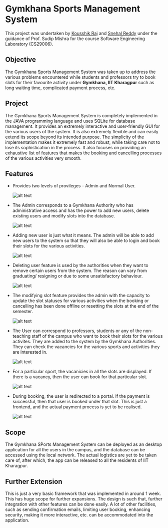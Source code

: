 # Gymkhana Sports Management System

This project was undertaken by [Kousshik Raj](https://www.github.com/TheLethalCode) and [Snehal Reddy](https://www.github.com/) under the guidance of Prof. Sudip Mishra for the course Software Engineering Laboratory (CS29006).


## Objective

The Gymkhana Sports Management System was taken up to address the various problems encountered while students and professors try to book slots for their favourite activity under **Gymkhana, IIT Kharagpur** such as long waiting time, complicated payment process, etc.


## Project

The Gymkhana Sports Management System is completely implemented in the JAVA programming language and uses SQLite for database management. It provides an extremely interactive and user-friendly GUI for the various users of the system. It is also extremely flexible and can easily extend its scope beyond its intended purpose. The simplicity of the implementation makes it extremely fast and robust, while taking care not to lose its sophistication in the process. It also focuses on providing an exhaustive list of features that makes the booking and cancelling processes of the various activities very smooth.


## Features

- Provides two levels of provileges - Admin and Normal User. 
    
    ![alt text](screenshots/mainPage.png)

- The Admin corresponds to a Gymkhana Authority who has administrative access and has the power to add new users, delete existing users and modify slots into the database.

    ![alt text](screenshots/adminMain.png)

- Adding new user is just what it means. The admin will be able to add new users to the system so that they will also be able to login and book their slots for the various activities.

    ![alt text](screenshots/addUser.png)

- Deleting user feature is used by the authorities when they want to remove certain users from the system. The reason can vary from graduating/ resigning or due to some unsatisfactory behaviour.

    ![alt text](screenshots/deleteUser.png)

- The modifying slot feature provides the admin with the capacity to update the slot statuses for various activities when the booking or cancelling has been done offline or resetting the slots at the end of the semester.

    ![alt text](screenshots/modifySlot.png)

- The User can correspond to professors, students or any of the non-teaching staff of the campus who want to book their slots for the various activites. They are added to the system by the Gymkhana Authorities. They can check the vacancies for the various sports and activities they are interested in.

    ![alt text](screenshots/userMain.png)

- For a particular sport, the vacanicies in all the slots are displayed. If there is a vacancy, then the user can book for that particular slot.

    ![alt text](screenshots/slotDisplay.png)

- During booking, the user is redirected to a portal. If the payment is successful, then that user is booked under that slot. This is just a frontend, and the actual payment process is yet to be realised.

    ![alt text](screenshots/paymentPortal.png)

## Scope

The Gymkhana SPorts Management System can be deployed as an desktop application for all the users in the campus, and the database can be accessed using the local network. The actual logistics are yet to be taken care of, after which, the app can be released to all the residents of IIT Kharagpur.

## Further Extension

This is just a very basic framework that was implemented in around 1 week. This has huge scope for further expansions. The design is such that, further integration with other features can be done easily. A lot of other facilities, such as sending confirmation emails, limiting user booking, enhancing security, making it more interactive, etc. can be accommodated into the application.